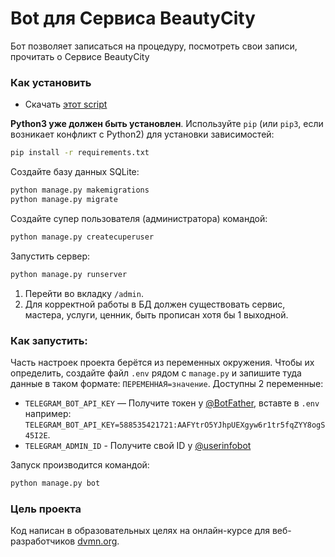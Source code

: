 # Bot для Сервиса BeautyCity

Бот позволяет записаться на процедуру, посмотреть свои записи, прочитать о Сервисе BeautyCity


### Как установить

* Скачать [этот script](https://github.com/miazigoo/BeautyCity)

**Python3 уже должен быть установлен**. 
Используйте `pip` (или `pip3`, если возникает конфликт с Python2) для установки зависимостей:
```sh
pip install -r requirements.txt
```
Создайте базу данных SQLite:

```sh
python manage.py makemigrations
python manage.py migrate
```

Создайте супер пользователя (администратора) командой:
```sh
python manage.py createcuperuser
```

Запустить сервер:
```sh
python manage.py runserver
```
1. Перейти во вкладку `/admin`.
2. Для корректной работы в БД должен существовать сервис, мастера, услуги, ценник, быть прописан хотя бы 1 выходной.


### Как запустить:

Часть настроек проекта берётся из переменных окружения. Чтобы их определить, создайте файл `.env` рядом с `manage.py` и запишите туда данные в таком формате: `ПЕРЕМЕННАЯ=значение`.
Доступны 2 переменные:
- `TELEGRAM_BOT_API_KEY` — Получите токен у [@BotFather](https://t.me/BotFather), вставте в `.env` например: `TELEGRAM_BOT_API_KEY=588535421721:AAFYtrO5YJhpUEXgyw6r1tr5fqZYY8ogS45I2E`.
- `TELEGRAM_ADMIN_ID` - Получите свой ID у [@userinfobot](https://t.me/userinfobot)

Запуск производится командой: 
```sh
python manage.py bot
```


### Цель проекта

Код написан в образовательных целях на онлайн-курсе для веб-разработчиков [dvmn.org](https://dvmn.org/).